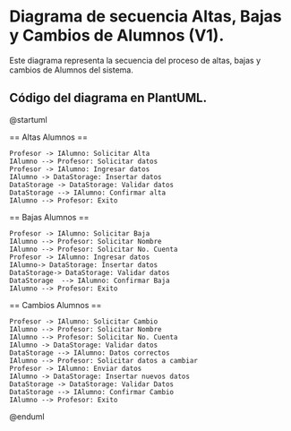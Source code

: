 # **Diagrama de secuencia Altas, Bajas y Cambios de Alumnos (V1).**

Este diagrama representa la secuencia del proceso de altas, bajas y cambios de Alumnos del sistema.

## Código del diagrama en PlantUML.

@startuml

== Altas Alumnos ==

    Profesor -> IAlumno: Solicitar Alta
    IAlumno --> Profesor: Solicitar datos
    Profesor -> IAlumno: Ingresar datos
    IAlumno -> DataStorage: Insertar datos
    DataStorage -> DataStorage: Validar datos
    DataStorage --> IAlumno: Confirmar alta
    IAlumno --> Profesor: Exito

== Bajas Alumnos ==

    Profesor -> IAlumno: Solicitar Baja
    IAlumno --> Profesor: Solicitar Nombre
    IAlumno --> Profesor: Solicitar No. Cuenta
    Profesor -> IAlumno: Ingresar datos
    IAlumno-> DataStorage: Insertar datos
    DataStorage-> DataStorage: Validar datos
    DataStorage  --> IAlumno: Confirmar Baja
    IAlumno --> Profesor: Exito

== Cambios Alumnos ==

    Profesor -> IAlumno: Solicitar Cambio
    IAlumno --> Profesor: Solicitar Nombre
    IAlumno --> Profesor: Solicitar No. Cuenta
    IAlumno -> DataStorage: Validar datos
    DataStorage --> IAlumno: Datos correctos
    IAlumno --> Profesor: Solicitar datos a cambiar
    Profesor -> IAlumno: Enviar datos
    IAlumno -> DataStorage: Insertar nuevos datos
    DataStorage -> DataStorage: Validar Datos
    DataStorage --> IAlumno: Confirmar Cambio
    IAlumno --> Profesor: Exito

@enduml
